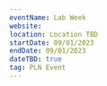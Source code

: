 ```yaml
---
eventName: Lab Week
website: 
location: Location TBD
startDate: 09/01/2023
endDate: 09/01/2023
dateTBD: true
tag: PLN Event
---
```

